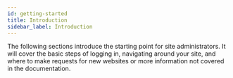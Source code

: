 ```yaml
---
id: getting-started
title: Introduction
sidebar_label: Introduction
---
```


The following sections introduce the starting point for site administrators. It will cover the basic steps of logging in, navigating around your site, and where to make requests for new websites or more information not covered in the documentation.
